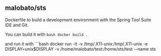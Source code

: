malobato/sts
------------
Dockerfile to build a development environment with the Spring Tool Suite IDE and Git.

You can build it with ```bash docker build .```

and run it with ```bash docker run -it -v /tmp/.X11-unix:/tmp/.X11-unix -e DISPLAY=unix$DISPLAY -v /home/malobato/test:/home/sts/test --name sts <IMAGE ID>

